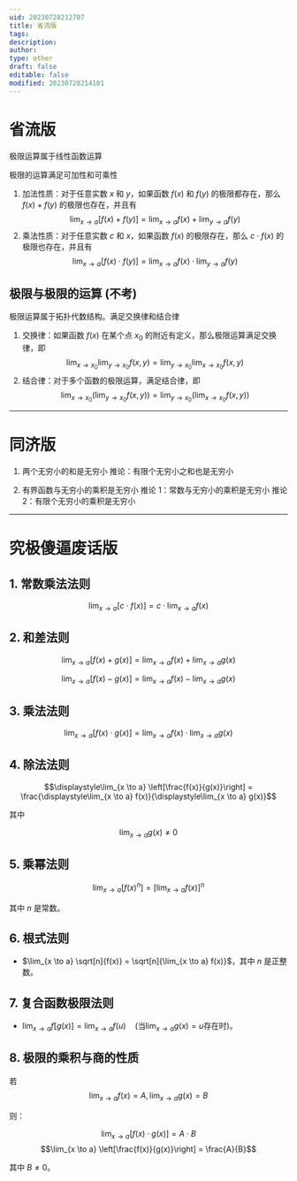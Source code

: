 ```yaml
---
uid: 20230728212707
title: 省流版
tags: 
description: 
author: 
type: other
draft: false
editable: false
modified: 20230728214101
---
```


# 省流版

极限运算属于线性函数运算

极限的运算满足可加性和可乘性

1. 加法性质：对于任意实数 $x$ 和 $y$，如果函数 $f(x)$ 和 $f(y)$ 的极限都存在，那么 $f(x) + f(y)$ 的极限也存在，并且有 $$\lim_{x \to a} [f(x) + f(y)] = \lim_{x \to a} f(x) + \lim_{y \to a} f(y)$$
2. 乘法性质：对于任意实数 $c$ 和 $x$，如果函数 $f(x)$ 的极限存在，那么 $c \cdot f(x)$ 的极限也存在，并且有 $$\lim_{x \to a} [f(x) \cdot f(y)] = \lim_{x \to a} f(x) \cdot \lim_{y \to a} f(y)$$

## 极限与极限的运算 (不考)

极限运算属于拓扑代数结构。满足交换律和结合律

1. 交换律：如果函数 $f(x)$ 在某个点 $x_0$ 的附近有定义，那么极限运算满足交换律，即 $$\lim_{x \to x_0} \lim_{y \to x_0} f(x, y) = \lim_{y \to x_0} \lim_{x \to x_0} f(x, y)$$
2. 结合律：对于多个函数的极限运算，满足结合律，即 $$\lim_{x \to x_0} \left(\lim_{y \to x_0} f(x, y)\right) = \lim_{y \to x_0} \left(\lim_{x \to x_0} f(x, y)\right)$$

---

# 同济版

1. 两个无穷小的和是无穷小
	推论：有限个无穷小之和也是无穷小

2. 有界函数与无穷小的乘积是无穷小
	推论 1：常数与无穷小的乘积是无穷小
	推论 2：有限个无穷小的乘积是无穷小


---

# 究极傻逼废话版

## 1. **常数乘法法则**

$$\lim_{x \to a} [c \cdot f(x)] = c \cdot \lim_{x \to a} f(x)$$

## 2. **和差法则**

$$\lim_{x \to a} [f(x) + g(x)] = \lim_{x \to a} f(x) + \lim_{x \to a} g(x)$$

$$\lim_{x \to a} [f(x) - g(x)] = \lim_{x \to a} f(x) - \lim_{x \to a} g(x)$$

## 3. **乘法法则**

$$\lim_{x \to a} [f(x) \cdot g(x)] = \lim_{x \to a} f(x) \cdot \lim_{x \to a} g(x)$$

## 4. **除法法则**

$$\displaystyle\lim_{x \to a} \left[\frac{f(x)}{g(x)}\right] = \frac{\displaystyle\lim_{x \to a} f(x)}{\displaystyle\lim_{x \to a} g(x)}$$

 其中

$$\lim_{x \to a} g(x) \neq 0$$

## 5. **乘幂法则**

$$\lim_{x \to a} [f(x)^n] = [\lim_{x \to a} f(x)]^n$$

其中 $n$ 是常数。

## 6. **根式法则**

- $\lim_{x \to a} \sqrt[n]{f(x)} = \sqrt[n]{\lim_{x \to a} f(x)}$，其中 $n$ 是正整数。

## 7. **复合函数极限法则**

- $\lim_{x \to a} f[g(x)] = \lim_{x \to a} f(u) \quad \text{(当} \lim_{x \to a} g(x) = u \text{存在时)}$。

## 8. **极限的乘积与商的性质**

若 $$\lim_{x \to a} f(x) = A,\lim_{x \to a} g(x) = B$$

 则：

$$\lim_{x \to a} [f(x) \cdot g(x)] = A \cdot B$$$$\lim_{x \to a} \left[\frac{f(x)}{g(x)}\right] = \frac{A}{B}$$

其中 $B \neq 0$。
